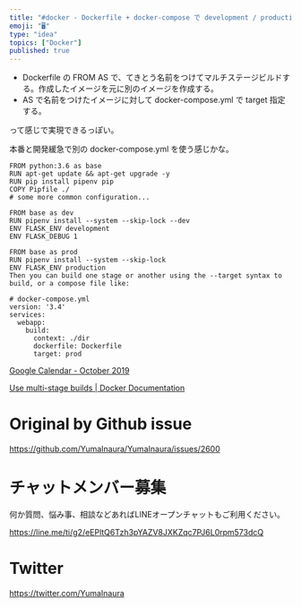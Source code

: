 ```yaml
---
title: "#docker - Dockerfile + docker-compose で development / production などの環境"
emoji: "🖥"
type: "idea"
topics: ["Docker"]
published: true
---
```


- Dockerfile の FROM AS で、てきとう名前をつけてマルチステージビルドする。作成したイメージを元に別のイメージを作成する。
- AS で名前をつけたイメージに対して docker-compose.yml で target 指定する。

って感じで実現できるっぽい。

本番と開発緩急で別の docker-compose.yml を使う感じかな。

```
FROM python:3.6 as base
RUN apt-get update && apt-get upgrade -y
RUN pip install pipenv pip
COPY Pipfile ./
# some more common configuration...

FROM base as dev
RUN pipenv install --system --skip-lock --dev
ENV FLASK_ENV development
ENV FLASK_DEBUG 1

FROM base as prod
RUN pipenv install --system --skip-lock
ENV FLASK_ENV production
Then you can build one stage or another using the --target syntax to build, or a compose file like:
```

```
# docker-compose.yml
version: '3.4'
services:
  webapp:
    build:
      context: ./dir
      dockerfile: Dockerfile
      target: prod
```

[Google Calendar - October 2019](https://calendar.google.com/calendar/r#main_7)

[Use multi-stage builds | Docker Documentation](https://docs.docker.com/develop/develop-images/multistage-build/)

# Original by Github issue

https://github.com/YumaInaura/YumaInaura/issues/2600








<!-- Update From Qiita API -->

# チャットメンバー募集


何か質問、悩み事、相談などあればLINEオープンチャットもご利用ください。

https://line.me/ti/g2/eEPltQ6Tzh3pYAZV8JXKZqc7PJ6L0rpm573dcQ





# Twitter


https://twitter.com/YumaInaura


<!-- Update From Qiita API -->



